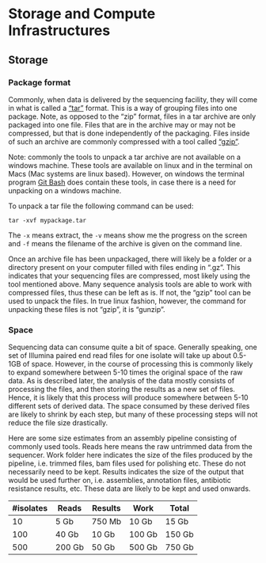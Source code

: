 # Storage and Compute Infrastructures

## Storage

### Package format
Commonly, when data is delivered by the sequencing facility, they will come in
what is called a [“tar”](https://en.wikipedia.org/wiki/Tar_(computing)) format.
This is a way of grouping files into one package. Note, as opposed to the “zip”
format, files in a tar archive are only packaged into one file. Files that are
in the archive may or may not be compressed, but that is done independently of
the packaging. Files inside of such an archive are commonly compressed with a
tool called [“gzip”](https://en.wikipedia.org/wiki/Gzip).

Note: commonly the tools to unpack a tar archive are not available on a windows
machine. These tools are available on linux and in the terminal on Macs (Mac
systems are linux based). However, on windows the terminal program [Git
Bash](https://gitforwindows.org/) does contain these tools, in case there is a
need for unpacking on a windows machine.

To unpack a tar file the following command can be used:

`tar -xvf mypackage.tar`

The `-x` means extract, the `-v` means show me the progress on the screen and
`-f` means the filename of the archive is given on the command line.

Once an archive file has been unpackaged, there will likely be a folder or a
directory present on your computer filled with files ending in “.gz”. This
indicates that your sequencing files are compressed, most likely using the tool
mentioned above. Many sequence analysis tools are able to work with compressed
files, thus these can be left as is. If not, the “gzip” tool can be used to
unpack the files. In true linux fashion, however, the command for unpacking
these files is not “gzip”, it is “gunzip”.

### Space
Sequencing data can consume quite a bit of space. Generally speaking, one set of
Illumina paired end read files for one isolate will take up about 0.5-1GB of
space. However, in the course of processing this is commonly likely to expand
somewhere between 5-10 times the original space of the raw data. As is described
later, the analysis of the data mostly consists of processing the files, and
then storing the results as a new set of files. Hence, it is likely that this
process will produce somewhere between 5-10 different sets of derived data. The
space consumed by these derived files are likely to shrink by each step, but
many of these processing steps will not reduce the file size drastically.

Here are some size estimates from an assembly pipeline consisting of commonly
used tools. Reads here means the raw untrimmed data from the sequencer. Work
folder here indicates the size of the files produced by the pipeline, i.e.
trimmed files, bam files used for polishing etc. These do not necessarily need
to be kept. Results indicates the size of the output that would be used further
on, i.e. assemblies, annotation files, antibiotic resistance results, etc. These
data are likely to be kept and used onwards.

| #isolates | Reads  | Results | Work   | Total  |
|-----------|--------|---------|--------|--------|
| 10        | 5 Gb   | 750 Mb  | 10 Gb  | 15 Gb  |
| 100       | 40 Gb  | 10 Gb   | 100 Gb | 150 Gb |
| 500       | 200 Gb | 50 Gb   | 500 Gb | 750 Gb |
